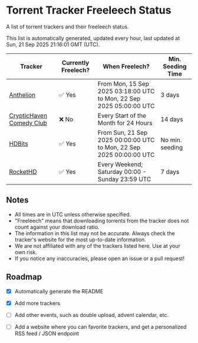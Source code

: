 
# Torrent Tracker Freeleech Status

A list of torrent trackers and their freeleech status.

This list is automatically generated, updated every hour, last updated at Sun, 21 Sep 2025 21:16:01 GMT (UTC).

| Tracker | Currently Freelech? | When Freelech? | Min. Seeding Time |
|---------|---------------------|----------------|-------------------|
| [Anthelion](https://anthelion.me) | ✅ Yes | From Mon, 15 Sep 2025 03:18:00 UTC to Mon, 22 Sep 2025 05:00:00 UTC | 3 days |
| [CrypticHaven Comedy Club](https://cryptichaven.org) | ❌ No | Every Start of the Month for 24 Hours | 14 days |
| [HDBits](https://hdbits.org) | ✅ Yes | From Sun, 21 Sep 2025 00:00:00 UTC to Mon, 22 Sep 2025 00:00:00 UTC | No min. seeding |
| [RocketHD](https://rocket-hd.cc) | ✅ Yes | Every Weekend; Saturday 00:00 - Sunday 23:59 UTC | 7 days |

## Notes

- All times are in UTC unless otherwise specified.
- "Freeleech" means that downloading torrents from the tracker does not count against your download ratio.
- The information in this list may not be accurate. Always check the tracker's website for the most up-to-date information.
- We are not affiliated with any of the trackers listed here. Use at your own risk.
- If you notice any inaccuracies, please open an issue or a pull request!

## Roadmap

- [x] Automatically generate the README
- [x] Add more trackers
- [ ] Add other events, such as double upload, advent calendar, etc.
- [ ] Add a website where you can favorite trackers, and get a personalized RSS feed / JSON endpoint

